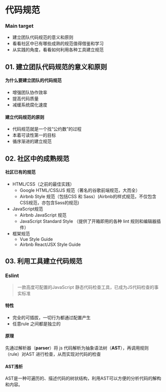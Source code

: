 # 代码规范

### Main target

+ 建立团队代码规范的意义和原则
+ 看看社区中已有哪些成熟的规范值得借鉴和学习
+ 从实践的角度，看看如何利用各种工具建立规范



## 01. 建立团队代码规范的意义和原则

#### 为什么要建立团队的代码规范

+ 增强团队协作效率
+ 提高代码质量
+ 减缓系统腐化速度



#### 建立代码规范的原则

+ 代码规范就是一个找“公约数”的过程
+ 本着可读性第一的目标
+ 循序渐进的建立规范



## 02. 社区中的成熟规范

#### 社区已有的规范

+ HTML/CSS（之前的最佳实践）
  + Google HTML/CSS/JS 规范（著名的谷歌前端规范，大而全）
  + Airbnb Style 规范（包括CSS 和 Sass）(Airbnb的样式规范，不仅包含CSS规范，亦包含Sass的规范)
+ JavaScript规范
  + Airbnb JavaScript 规范
  + JavaScript Standard Style （提供了开箱即用的各种 lint 规则和编辑器插件）
+ 框架规范
  + Vue Style Guide
  + Airbnb React/JSX Style Guide



## 03. 利用工具建立代码规范

### Eslint

> 一款高度可配置的JavaScript 静态代码检查工具，已成为JS代码检查的事实标准

#### 特性

+ 完全的可插拔，一切行为都通过配置产生
+ 任意rule 之间都是独立的

#### 原理

先通过解析器（**parser**）将 js 代码解析为抽象语法树（**AST**），再调用规则（rule）对AST 进行检查，从而实现对代码的检查



#### AST浅析

AST是一种可遍历的、描述代码的树状结构，利用AST可以方便的分析代码的解构和内容。



